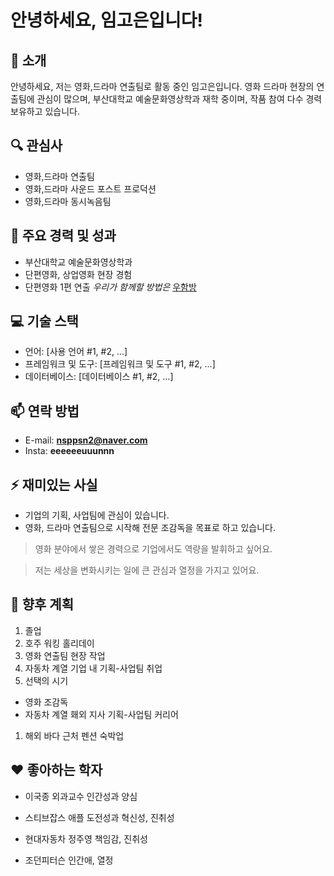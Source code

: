# 안녕하세요, 임고은입니다!

## 👋 소개
안녕하세요, 저는 영화,드라마 연출팀로 활동 중인 임고은입니다. 영화 드라마 현장의 연출팀에 관심이 많으며, 부산대학교 예술문화영상학과 재학 중이며, 작품 참여 다수 경력 보유하고 있습니다.

## 🔍 관심사
- 영화,드라마 연출팀
- 영화,드라마 사운드 포스트 프로덕션
- 영화,드라마 동시녹음팀

## 🌟 주요 경력 및 성과
- 부산대학교 예술문화영상학과
- 단편영화, 상업영화 현장 경험
- 단편영화 1편 연출 *우리가 함께할 방법은* [우함방](https://youtu.be/yV1x_VzpCuU "우함방")

## 💻 기술 스택
- 언어: [사용 언어 #1, #2, ...]
- 프레임워크 및 도구: [프레임워크 및 도구 #1, #2, ...]
- 데이터베이스: [데이터베이스 #1, #2, ...]

## 📫 연락 방법
- E-mail: **nsppsn2@naver.com**
- Insta: **eeeeeeuuunnn**

## ⚡ 재미있는 사실
- 기업의 기획, 사업팀에 관심이 있습니다.
- 영화, 드라마 연출팀으로 시작해 전문 조감독을 목표로 하고 있습니다.
> 영화 분야에서 쌓은 경력으로 기업에서도 역량을 발휘하고 싶어요.  

> 저는 세상을 변화시키는 일에 큰 관심과 열정을 가지고 있어요.

## :rocket: 향후 계획
1. 졸업
1. 호주 워킹 홀리데이
1. 영화 연출팀 현장 작업
1. 자동차 계열 기업 내 기획-사업팀 취업
1. 선택의 시기
  * 영화 조감독
  * 자동차 계열 홰외 지사 기획-사업팀 커리어
1. 해외 바다 근처 펜션 숙박업

## :heart: 좋아하는 학자
- 이국종 외과교수 
 인간성과 양심

- 스티브잡스 애플 
 도전성과 혁신성, 진취성

- 현대자동차 정주영
 책임감, 진취성

- 조던피터슨
 인간애, 열정